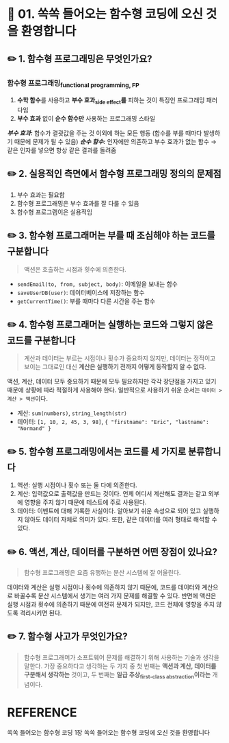 # 🔖 01. 쏙쏙 들어오는 함수형 코딩에 오신 것을 환영합니다

## ✏️ 1. 함수형 프로그래밍은 무엇인가요?

### 함수형 프로그래밍<sub>functional programming, FP</sub>

1. **수학 함수**를 사용하고 **부수 효과<sub>side effect</sub>를** 피하는 것이 특징인 프로그래밍 패러다임
2. **부수 효과** 없이 **순수 함수만** 사용하는 프로그래밍 스타일

_**부수 효과:**_ 함수가 결괏값을 주는 것 이외에 하는 모든 행동 (함수를 부를 때마다 발생하기 때문에 문제가 될 수 있음)
_**순수 함수:**_ 인자에만 의존하고 부수 효과가 없는 함수 → 같은 인자를 넣으면 항상 같은 결과를 돌려줌

## ✏️ 2. 실용적인 측면에서 함수형 프로그래밍 정의의 문제점

1. 부수 효과는 필요함
2. 함수형 프로그래밍은 부수 효과를 잘 다룰 수 있음
3. 함수형 프로그램이은 실용적임

## ✏️ 3. 함수형 프로그래머는 부를 때 조심해야 하는 코드를 구분합니다

> 액션은 호출하는 시점과 횟수에 의존한다.

- `sendEmail(to, from, subject, body)`: 이메일을 보내는 함수
- `saveUserDB(user)`: 데이터베이스에 저장하는 함수
- `getCurrentTime()`: 부를 때마다 다른 시간을 주는 함수

## ✏️ 4. 함수형 프로그래머는 실행하는 코드와 그렇지 않은 코드를 구분합니다

> 계산과 데이터는 부르는 시점이나 횟수가 중요하지 않지만, 데이터는 정적이고 보이는 그대로인 대신 **계산은 실행하기 전까지 어떻게 동작할지 알 수 없다.**

액션, 계산, 데이터 모두 중요하기 때문에 모두 필요하지만 각각 장단점을 가지고 있기 때문에 상황에 따라 적절하게 사용해야 한다. 일반적으로 사용하기 쉬운 순서는 `데이터 > 계산 > 액션`이다.

- 계산: `sum(numbers)`, `string_length(str)`
- 데이터: `[1, 10, 2, 45, 3, 98]`, `{ "firstname": "Eric", "lastname": "Normand" }`

## ✏️ 5. 함수형 프로그래밍에서는 코드를 세 가지로 분류합니다

1. 액션: 실행 시점이나 횟수 또는 둘 다에 의존한다.
2. 계산: 입력값으로 출력값을 만드는 것이다. 언제 어디서 계산해도 결과는 같고 외부에 영향을 주지 않기 때문에 테스트에 주로 사용된다.
3. 데이터: 이벤트에 대해 기록한 사실이다. 알아보기 쉬운 속성으로 되어 있고 실행하지 않아도 데이터 자체로 의미가 있다. 또한, 같은 데이터를 여러 형태로 해석할 수 있다.

## ✏️ 6. 액션, 계산, 데이터를 구분하면 어떤 장점이 있나요?

> 함수형 프로그래밍은 요즘 유행하는 분산 시스템에 잘 어울린다.

데이터와 계산은 실행 시점이나 횟수에 의존하지 않기 때문에, 코드를 데이터와 계산으로 바꿀수록 분산 시스템에서 생기는 여러 가지 문제를 해결할 수 있다. 반면에 액션은 실행 시점과 횟수에 의존하기 때문에 여전히 문제가 되지만, 코드 전체에 영향을 주지 않도록 격리시키면 된다.

## ✏️ 7. 함수형 사고가 무엇인가요?

> 함수형 프로그래머가 소프트웨어 문제를 해결하기 위해 사용하는 기술과 생각을 말한다. 가장 중요하다고 생각하는 두 가지 중 첫 번째는 **액션과 계산, 데이터를 구분해서 생각하는** 것이고, 두 번째는 **일급 추상<sub>first-class abstraction</sub>이라는** 개념이다.

# REFERENCE

쏙쏙 들어오는 함수형 코딩 1장 쏙쏙 들어오는 함수형 코딩에 오신 것을 환영합니다
